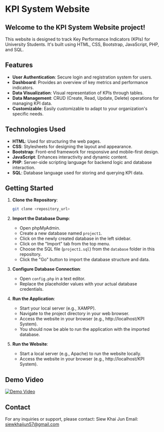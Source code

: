 # KPI System Website

## Welcome to the KPI System Website project!
This website is designed to track Key Performance Indicators (KPIs) for University Students. It's built using HTML, CSS, Bootstrap, JavaScript, PHP, and SQL.

## Features
- **User Authentication**: Secure login and registration system for users.
- **Dashboard**: Provides an overview of key metrics and performance indicators.
- **Data Visualization**: Visual representation of KPIs through tables.
- **Data Management**: CRUD (Create, Read, Update, Delete) operations for managing KPI data.
- **Customizable**: Easily customizable to adapt to your organization's specific needs.

## Technologies Used
- **HTML**: Used for structuring the web pages.
- **CSS**: Stylesheets for designing the layout and appearance.
- **Bootstrap**: Front-end framework for responsive and mobile-first design.
- **JavaScript**: Enhances interactivity and dynamic content.
- **PHP**: Server-side scripting language for backend logic and database interaction.
- **SQL**: Database language used for storing and querying KPI data.

## Getting Started
1. **Clone the Repository**: 
   ```bash
   git clone <repository_url>
   
2. **Import the Database Dump**:
   - Open phpMyAdmin.
   - Create a new database named `project1`.
   - Click on the newly created database in the left sidebar.
   - Click on the "Import" tab from the top menu.
   - Choose the SQL file (`project1.sql`) from the `database` folder in this repository.
   - Click the "Go" button to import the database structure and data.

3. **Configure Database Connection**:
   - Open `config.php` in a text editor.
   - Replace the placeholder values with your actual database credentials.

4. **Run the Application**:
   - Start your local server (e.g., XAMPP).
   - Navigate to the project directory in your web browser.
   - Access the website in your browser (e.g., http://localhost/KPI System).
   - You should now be able to run the application with the imported database.
   
6. **Run the Website**:
   - Start a local server (e.g., Apache) to run the website locally.
   - Access the website in your browser (e.g., http://localhost/KPI System).

## Demo Video
[![Demo Video](https://img.youtube.com/vi/4UO9Mv87_5g/0.jpg)](https://youtu.be/4UO9Mv87_5g)

## Contact
For any inquiries or support, please contact:
Siew Khai Jun
Email: siewkhaijun57@gmail.com
